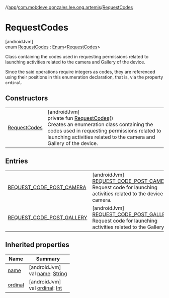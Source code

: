 //[app](../../../index.md)/[com.mobdeve.gonzales.lee.ong.artemis](../index.md)/[RequestCodes](index.md)

# RequestCodes

[androidJvm]\
enum [RequestCodes](index.md) : [Enum](https://kotlinlang.org/api/latest/jvm/stdlib/kotlin/-enum/index.html)<[RequestCodes](index.md)> 

Class containing the codes used in requesting permissions related to launching activities related to the camera and Gallery of the device.

Since the said operations require integers as codes, they are referenced using their positions in this enumeration declaration, that is, via the property <code>ordinal</code>.

## Constructors

| | |
|---|---|
| [RequestCodes](-request-codes.md) | [androidJvm]<br>private fun [RequestCodes](-request-codes.md)()<br>Creates an enumeration class containing the codes used in requesting permissions related to launching activities related to the camera and Gallery of the device. |

## Entries

| | |
|---|---|
| [REQUEST_CODE_POST_CAMERA](-r-e-q-u-e-s-t_-c-o-d-e_-p-o-s-t_-c-a-m-e-r-a/index.md) | [androidJvm]<br>[REQUEST_CODE_POST_CAMERA](-r-e-q-u-e-s-t_-c-o-d-e_-p-o-s-t_-c-a-m-e-r-a/index.md)()<br>Request code for launching activities related to the device camera. |
| [REQUEST_CODE_POST_GALLERY](-r-e-q-u-e-s-t_-c-o-d-e_-p-o-s-t_-g-a-l-l-e-r-y/index.md) | [androidJvm]<br>[REQUEST_CODE_POST_GALLERY](-r-e-q-u-e-s-t_-c-o-d-e_-p-o-s-t_-g-a-l-l-e-r-y/index.md)()<br>Request code for launching activities related to the Gallery. |

## Inherited properties

| Name | Summary |
|---|---|
| [name](index.md#-604929198%2FProperties%2F-912451524) | [androidJvm]<br>val [name](index.md#-604929198%2FProperties%2F-912451524): [String](https://kotlinlang.org/api/latest/jvm/stdlib/kotlin/-string/index.html) |
| [ordinal](index.md#-288634196%2FProperties%2F-912451524) | [androidJvm]<br>val [ordinal](index.md#-288634196%2FProperties%2F-912451524): [Int](https://kotlinlang.org/api/latest/jvm/stdlib/kotlin/-int/index.html) |
